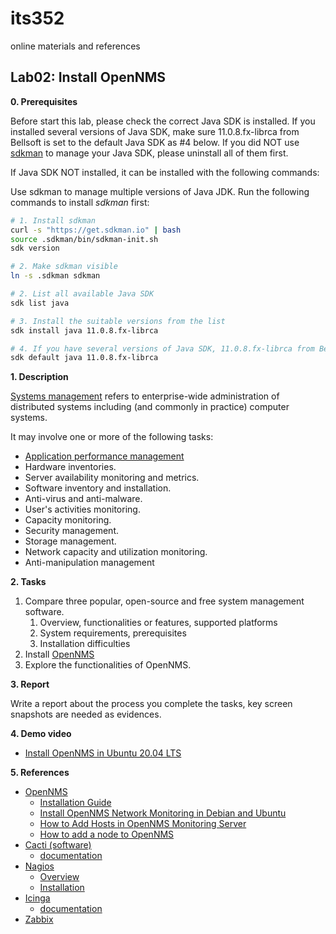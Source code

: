 # its352
online materials and references

## Lab02: Install OpenNMS

**0. Prerequisites**

Before start this lab, please check the correct Java SDK is installed. If you installed several versions of Java SDK, make sure 11.0.8.fx-librca from Bellsoft is set to the default Java SDK as \#4 below. If you did NOT use [sdkman](https://sdkman.io/) to manage your Java SDK, please uninstall all of them first.

If Java SDK NOT installed, it can be installed with the following commands:

Use sdkman to manage multiple versions of Java JDK. Run the following commands to install *sdkman* first:

```bash
# 1. Install sdkman
curl -s "https://get.sdkman.io" | bash
source .sdkman/bin/sdkman-init.sh 
sdk version

# 2. Make sdkman visible
ln -s .sdkman sdkman

# 2. List all available Java SDK
sdk list java

# 3. Install the suitable versions from the list
sdk install java 11.0.8.fx-librca

# 4. If you have several versions of Java SDK, 11.0.8.fx-librca from Bellsoft needs to be set as the default
sdk default java 11.0.8.fx-librca
```


**1. Description**

[Systems management](https://en.wikipedia.org/wiki/Systems\_management) refers to enterprise-wide administration of distributed systems including (and commonly in practice) computer systems.

It may involve one or more of the following tasks:
* [Application performance management](https://en.wikipedia.org/wiki/Application\_performance\_management)
* Hardware inventories.
* Server availability monitoring and metrics.
* Software inventory and installation.
* Anti-virus and anti-malware.
* User's activities monitoring.
* Capacity monitoring.
* Security management.
* Storage management.
* Network capacity and utilization monitoring.
* Anti-manipulation management

**2. Tasks**

1. Compare three popular, open-source and free system management software.
   1. Overview, functionalities or features, supported platforms
   2. System requirements, prerequisites
   3. Installation difficulties
2. Install [OpenNMS](https://en.wikipedia.org/wiki/OpenNMS)
3. Explore the functionalities of OpenNMS.

**3. Report**

Write a report about the process you complete the tasks, key screen snapshots are needed as evidences.

**4. Demo video**
* [Install OpenNMS in Ubuntu 20.04 LTS](https://youtu.be/heENq8PcZh8)

**5. References**
* [OpenNMS](https://en.wikipedia.org/wiki/OpenNMS)
  * [Installation Guide](https://docs.opennms.org/opennms/releases/latest/guide-install/guide-install.html)
  * [Install OpenNMS Network Monitoring in Debian and Ubuntu](https://www.tecmint.com/install-opennms-in-debian-and-ubuntu/)  
  * [How to Add Hosts in OpenNMS Monitoring Server](https://www.tecmint.com/add-hosts-in-opennms-monitoring/)
  * [How to add a node to OpenNMS](https://www.techrepublic.com/article/how-to-add-a-node-to-opennms/)
* [Cacti (software)](https://en.wikipedia.org/wiki/Cacti\_\(software\))
  * [documentation](https://github.com/Cacti/documentation)
* [Nagios](https://en.wikipedia.org/wiki/Nagios)
  * [Overview](https://support.nagios.com/kb/category.php?id=39)
  * [Installation](https://support.nagios.com/kb/category.php?id=83)
* [Icinga](https://en.wikipedia.org/wiki/Icinga)
  * [documentation](https://icinga.com/docs/)
* [Zabbix](https://en.wikipedia.org/wiki/Zabbix)

